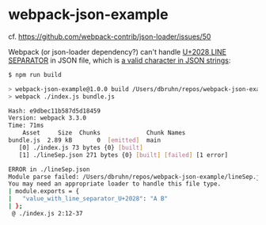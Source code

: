 # webpack-json-example

cf. https://github.com/webpack-contrib/json-loader/issues/50

Webpack (or json-loader dependency?) can't handle [U+2028 LINE SEPARATOR](http://www.fileformat.info/info/unicode/char/2028/index.htm) in JSON file, which is [a valid character in JSON strings](http://timelessrepo.com/json-isnt-a-javascript-subset):

```bash
$ npm run build

> webpack-json-example@1.0.0 build /Users/dbruhn/repos/webpack-json-example
> webpack ./index.js bundle.js

Hash: e9dbec11b587d5d18459
Version: webpack 3.3.0
Time: 71ms
    Asset     Size  Chunks             Chunk Names
bundle.js  2.89 kB       0  [emitted]  main
   [0] ./index.js 73 bytes {0} [built]
   [1] ./lineSep.json 271 bytes {0} [built] [failed] [1 error]

ERROR in ./lineSep.json
Module parse failed: /Users/dbruhn/repos/webpack-json-example/lineSep.json Unterminated string constant (2:37)
You may need an appropriate loader to handle this file type.
| module.exports = {
| 	"value_with_line_separator_U+2028": "A B"
| };
 @ ./index.js 2:12-37
```
